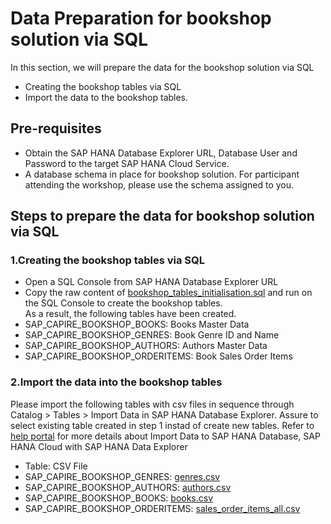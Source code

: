# Data Preparation for bookshop solution via SQL
In this section, we will prepare the data for the bookshop solution via SQL
- Creating the bookshop tables via SQL
- Import the data to the bookshop tables.

## Pre-requisites
- Obtain the SAP HANA Database Explorer URL, Database User and Password to the target SAP HANA Cloud Service.
- A database schema in place for bookshop solution. For participant attending the workshop, please use the schema assigned to you. 

## Steps to prepare the data for bookshop solution via SQL
### 1.Creating the bookshop tables via SQL
- Open a SQL Console from SAP HANA Database Explorer URL
- Copy the raw content of [bookshop_tables_initialisation.sql](bookshop_tables_initialisation.sql) and run on the SQL Console to create the bookshop tables.<br/>
As a result, the following tables have been created.
- SAP_CAPIRE_BOOKSHOP_BOOKS: Books Master Data
- SAP_CAPIRE_BOOKSHOP_GENRES: Book Genre ID and Name
- SAP_CAPIRE_BOOKSHOP_AUTHORS: Authors Master Data
- SAP_CAPIRE_BOOKSHOP_ORDERITEMS: Book Sales Order Items

### 2.Import the data into the bookshop tables
Please import the following tables with csv files in sequence through Catalog > Tables > Import Data in SAP HANA Database Explorer. Assure to select existing table created in step 1 instad of create new tables. Refer to [help portal](https://help.sap.com/viewer/a2cea64fa3ac4f90a52405d07600047b/cloud/en-US/ee0e1389fde345fa8ccf937f19c99c30.html) for more details about Import Data to SAP HANA Database, SAP HANA Cloud with SAP HANA Data Explorer 
- Table: CSV File
- SAP_CAPIRE_BOOKSHOP_GENRES: [genres.csv](../../00-dataset/genres.csv)
- SAP_CAPIRE_BOOKSHOP_AUTHORS: [authors.csv](../../00-dataset/authors.csv)
- SAP_CAPIRE_BOOKSHOP_BOOKS: [books.csv](../../00-dataset/books.csv)
- SAP_CAPIRE_BOOKSHOP_ORDERITEMS: [sales_order_items_all.csv](../../00-dataset/sales_order_items_all.csv)



